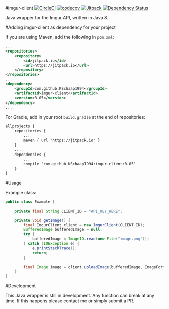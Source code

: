 #imgur-client [![CircleCI](https://circleci.com/gh/KSchaap1994/imgur-client.svg?style=svg)](https://circleci.com/gh/KSchaap1994/imgur-client) [![codecov](https://codecov.io/gh/KSchaap1994/imgur-client/branch/master/graph/badge.svg)](https://codecov.io/gh/KSchaap1994/imgur-client) [![Jitpack](https://jitpack.io/v/KSchaap1994/imgur-client.svg)](https://jitpack.io/#KSchaap1994/imgur-client) [![Dependency Status](https://www.versioneye.com/user/projects/57de6bccbf3e4c0034e229f4/badge.svg?style=flat-square)](https://www.versioneye.com/user/projects/57de6bccbf3e4c0034e229f4)

Java wrapper for the Imgur API, written in Java 8. 

#Adding imgur-client as dependency for your project

If you are using Maven, add the following in `pom.xml`:

```xml
...
<repositories>
    <repository>
        <id>jitpack.io</id>
        <url>https://jitpack.io</url>
    </repository>
</repositories>
...
<dependency>
    <groupId>com.github.KSchaap1994</groupId>
    <artifactId>imgur-client</artifactId>
    <version>0.05</version>
</dependency>
...
```
For Gradle, add in your root `build.gradle` at the end of repositories:

```xml
allprojects {
    repositories {
        ...
        maven { url "https://jitpack.io" }
	}
	...
	dependencies {
	    ...
	    compile 'com.github.KSchaap1994:imgur-client:0.05'
    }
}
```
#Usage

Example class:

```java
public class Example {

    private final String CLIENT_ID = "API_KEY_HERE";

    private void getImage() {
        final ImgurClient client = new ImgurClient(CLIENT_ID);
        BufferedImage bufferedImage = null;
        try {
            bufferedImage = ImageIO.read(new File("image.png"));
        } catch (IOException e) {
            e.printStackTrace();
            return;
        }

        final Image image = client.uploadImage(bufferedImage, ImageFormats.PNG); //get any data from the image
    }
}
```

#Development

This Java wrapper is still in development. Any function can break at any time. 
If this happens please contact me or simply submit a PR.